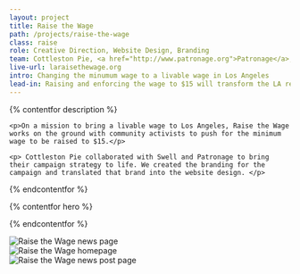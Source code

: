 ```yaml
---
layout: project
title: Raise the Wage
path: /projects/raise-the-wage
class: raise
role: Creative Direction, Website Design, Branding
team: Cottleston Pie, <a href="http://www.patronage.org">Patronage</a>, <a href="http://swellcreativegroup.com/">Swell</a>
live-url: laraisethewage.org
intro: Changing the minumum wage to a livable wage in Los Angeles
lead-in: Raising and enforcing the wage to $15 will transform the LA region, create jobs, and lift hundreds of thousands out of poverty.
---
```


{% contentfor description %}
	
	<p>On a mission to bring a livable wage to Los Angeles, Raise the Wage works on the ground with community activists to push for the minimum wage to be raised to $15.</p>

	<p> Cottleston Pie collaborated with Swell and Patronage to bring their campaign strategy to life. We created the branding for the campaign and translated that brand into the website design. </p>

{% endcontentfor %}

{% contentfor hero %}
			<div class="project-example raise macbook">
				<div class="screen-wrap">
					<img src="/img/projects/raise/raise-desktop.jpg" alt="" />
				</div>
			</div>
			<div class="project-example raise iphone">
				<div class="screen-wrap">
					<img src="/img/projects/raise/raise-mobile.jpg" alt="" />
				</div>
			</div>
{% endcontentfor %}

<section class="project-expanded tri-screen">
	<div class="container">
		<div class="screen screen-1">
			<img src="/img/projects/raise/raise-news.jpg" alt="Raise the Wage news page" />
		</div>
		<div class="screen screen-2">
			<img src="/img/projects/raise/raise-home.jpg" alt="Raise the Wage homepage" />
		</div>
		<div class="screen screen-3">
			<img src="/img/projects/raise/raise-post.jpg" alt="Raise the Wage news post page" />
		</div>
	</div>
</section>